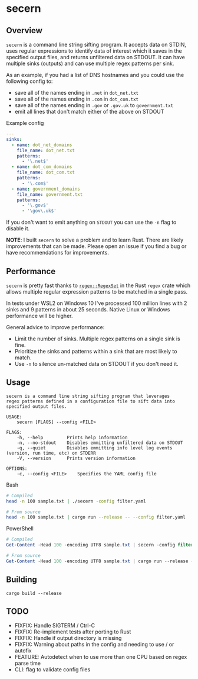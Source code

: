 # secern

## Overview

`secern` is a command line string sifting program. It accepts data on STDIN,
uses regular expressions to identify data of interest which it saves in the
specified output files, and returns unfiltered data on STDOUT. It can have
multiple sinks (outputs) and can use multiple regex patterns per sink.

As an example, if you had a list of DNS hostnames and you could use the
following config to:

- save all of the names ending in `.net` in `dot_net.txt`
- save all of the names ending in `.com` in `dot_com.txt`
- save all of the names ending in `.gov` or `.gov.uk` to `government.txt`
- emit all lines that don't match either of the above on STDOUT

Example config

```yaml
---
sinks:
  - name: dot_net_domains
    file_name: dot_net.txt
    patterns:
      - '\.net$'
  - name: dot_com_domains
    file_name: dot_com.txt
    patterns:
      - '\.com$'
  - name: government_domains
    file_name: government.txt
    patterns:
      - '\.gov$'
      - '\gov\.uk$'
```

If you don't want to emit anything on `STDOUT` you can use the `-n` flag to
disable it.

**NOTE**: I built `secern` to solve a problem and to learn Rust. There are likely
improvements that can be made. Please open an issue if you find a bug or have
recommendations for improvements.

## Performance

`secern` is pretty fast thanks to
[`regex::RegexSet`](https://docs.rs/regex/1.4.5/regex/struct.RegexSet.html) in
the Rust `regex` crate which allows multiple regular expression patterns to be
matched in a single pass.

In tests under WSL2 on Windows 10 I've processed 100 million lines with 2 sinks
and 9 patterns in about 25 seconds. Native Linux or Windows performance will be
higher.

General advice to improve performance:

- Limit the number of sinks. Multiple regex patterns on a single sink is fine.
- Prioritize the sinks and patterns within a sink that are most likely to match.
- Use `-n` to silence un-matched data on STDOUT if you don't need it.

## Usage

```shell
secern is a command line string sifting program that leverages
regex patterns defined in a configuration file to sift data into
specified output files.

USAGE:
    secern [FLAGS] --config <FILE>

FLAGS:
    -h, --help         Prints help information
    -n, --no-stdout    Disables emmitting unfiltered data on STDOUT
    -q, --quiet        Disables emmitting info level log events (version, run time, etc) on STDERR
    -V, --version      Prints version information

OPTIONS:
    -c, --config <FILE>    Specifies the YAML config file
```

Bash

```bash
# Compiled
head -n 100 sample.txt | ./secern -config filter.yaml

# From source
head -n 100 sample.txt | cargo run --release -- --config filter.yaml
 ```

PowerShell

```powershell
# Compiled
Get-Content -Head 100 -encoding UTF8 sample.txt | secern -config filter.yaml

# From source
Get-Content -Head 100 -encoding UTF8 sample.txt | cargo run --release -- --config filter.yaml
```

## Building

```shell
cargo build --release
```

## TODO

- FIXFIX: Handle SIGTERM / Ctrl-C
- FIXFIX: Re-implement tests after porting to Rust
- FIXFIX: Handle if output directory is missing
- FIXFIX: Warning about paths in the config and needing to use / or autofix
- FEATURE: Autodetect when to use more than one CPU based on regex parse time
- CLI: flag to validate config files
